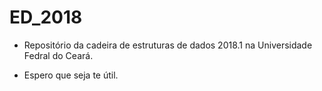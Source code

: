# ED_2018

- Repositório da cadeira de estruturas de dados 2018.1 na Universidade Fedral do Ceará.

- Espero que seja te útil.
